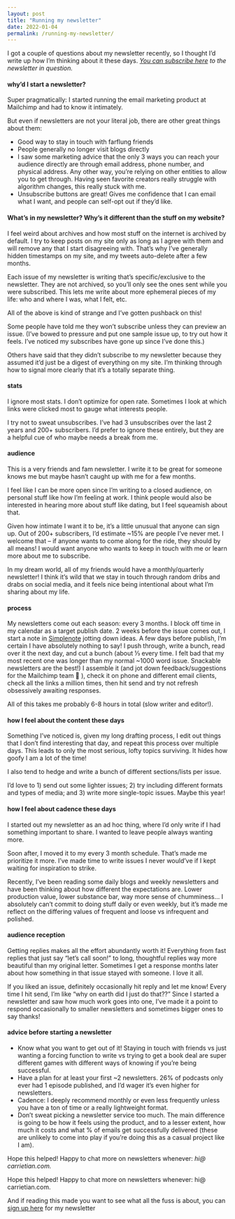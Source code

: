 ```yaml
---
layout: post
title: "Running my newsletter"
date: 2022-01-04
permalink: /running-my-newsletter/
---
```


I got a couple of questions about my newsletter recently, so I thought I’d write up how I’m thinking about it these days.
*[You can subscribe here](https://www.carrietian.com/letters/) to the newsletter in question.*

#### why’d I start a newsletter?
Super pragmatically: I started running the email marketing product at Mailchimp and had to know it intimately. 

But even if newsletters are not your literal job, there are other great things about them: 

- Good way to stay in touch with farflung friends 
- People generally no longer visit blogs directly 
- I saw some marketing advice that the only 3 ways you can reach your audience directly are through email address, phone number, and physical address. Any other way, you’re relying on other entities to allow you to get through. Having seen favorite creators really struggle with algorithm changes, this really stuck with me.
- Unsubscribe buttons are great! Gives me confidence that I can email what I want, and people can self-opt out if they’d like.

#### What’s in my newsletter? Why’s it different than the stuff on my website?
I feel weird about archives and how most stuff on the internet is archived by default. I try to keep posts on my site only as long as I agree with them and will remove any that I start disagreeing with. That’s why I’ve generally hidden timestamps on my site, and my tweets auto-delete after a few months.

Each issue of my newsletter is writing that’s specific/exclusive to the newsletter. They are not archived, so you’ll only see the ones sent while you were subscribed. This lets me write about more ephemeral pieces of my life: who and where I was, what I felt, etc. 

All of the above is kind of strange and I’ve gotten pushback on this! 

Some people have told me they won’t subscribe unless they can preview an issue. (I’ve bowed to pressure and put one sample issue up, to try out how it feels. I’ve noticed my subscribes have gone up since I’ve done this.) 

Others have said that they didn’t subscribe to my newsletter because they assumed it’d just be a digest of everything on my site. I’m thinking through how to signal more clearly that it’s a totally separate thing.

#### stats
I ignore most stats. I don’t optimize for open rate. Sometimes I look at which links were clicked most to gauge what interests people. 

I try not to sweat unsubscribes. I’ve had 3 unsubscribes over the last 2 years and 200+ subscribers. I’d prefer to ignore these entirely, but they are a helpful cue of who maybe needs a break from me.

#### audience
This is a very friends and fam newsletter. I write it to be great for someone knows me but maybe hasn’t caught up with me for a few months. 

I feel like I can be more open since I’m writing to a closed audience, on personal stuff like how I’m feeling at work. I think people would also be interested in hearing more about stuff like dating, but I feel squeamish about that.

Given how intimate I want it to be, it’s a little unusual that anyone can sign up. Out of 200+ subscribers, I’d estimate ~15% are people I’ve never met. I welcome that – if anyone wants to come along for the ride, they should by all means! I would want anyone who wants to keep in touch with me or learn more about me to subscribe. 

In my dream world, all of my friends would have a monthly/quarterly newsletter! I think it’s wild that we stay in touch through random dribs and drabs on social media, and it feels nice being intentional about what I’m sharing about my life. 

#### process
My newsletters come out each season: every 3 months. I block off time in my calendar as a target publish date.
2 weeks before the issue comes out, I start a note in [Simplenote](https://simplenote.com/) jotting down ideas. 
A few days before publish, I’m certain I have absolutely nothing to say! 
I push through, write a bunch, read over it the next day, and cut a bunch (about ⅓ every time. I felt bad that my most recent one was longer than my normal ~1000 word issue. Snackable newsletters are the best!) 
I assemble it (and jot down feedback/suggestions for the Mailchimp team 🙂 ), check it on phone and different email clients, check all the links a million times, then hit send and try not refresh obsessively awaiting responses. 

All of this takes me probably 6-8 hours in total (slow writer and editor!).

#### how I feel about the content these days
Something I’ve noticed is, given my long drafting process, I edit out things that I don’t find interesting that day, and repeat this process over multiple days. This leads to only the most serious, lofty topics surviving. It hides how goofy I am a lot of the time! 

I also tend to hedge and write a bunch of different sections/lists per issue. 

I’d love to 1) send out some lighter issues; 2) try including different formats and types of media; and 3) write more single-topic issues. Maybe this year! 

#### how I feel about cadence these days 
I started out my newsletter as an ad hoc thing, where I’d only write if I had something important to share. I wanted to leave people always wanting more. 

Soon after, I moved it to my every 3 month schedule. That’s made me prioritize it more. I’ve made time to write issues I never would’ve if I kept waiting for inspiration to strike. 

Recently, I’ve been reading some daily blogs and weekly newsletters and have been thinking about how different the expectations are. Lower production value, lower substance bar, way more sense of chumminess… I absolutely can’t commit to doing stuff daily or even weekly, but it’s made me reflect on the differing values of frequent and loose vs infrequent and polished.

#### audience reception
Getting replies makes all the effort abundantly worth it! Everything from fast replies that just say “let’s call soon!” to long, thoughtful replies way more beautiful than my original letter. Sometimes I get a response months later about how something in that issue stayed with someone. I love it all.

If you liked an issue, definitely occasionally hit reply and let me know! Every time I hit send, I’m like “why on earth did I just do that??” Since I started a newsletter and saw how much work goes into one, I’ve made it a point to respond occasionally to smaller newsletters and sometimes bigger ones to say thanks!

#### advice before starting a newsletter
- Know what you want to get out of it! Staying in touch with friends vs just wanting a forcing function to write vs trying to get a book deal are super different games with different ways of knowing if you’re being successful.
- Have a plan for at least your first ~2 newsletters. 26% of podcasts only ever had 1 episode published, and I’d wager it’s even higher for newsletters.
- Cadence: I deeply recommend monthly or even less frequently unless you have a ton of time or a really lightweight format. 
- Don’t sweat picking a newsletter service too much. The main difference is going to be how it feels using the product, and to a lesser extent, how much it costs and what % of emails get successfully delivered (these are unlikely to come into play if you’re doing this as a casual project like I am). 

Hope this helped! Happy to chat more on newsletters whenever: *hi@ carrietian.com.*

Hope this helped! Happy to chat more on newsletters whenever: hi@ carrietian.com. 

And if reading this made you want to see what all the fuss is about, you can [sign up here]((https://www.carrietian.com/letters/)) for my newsletter
